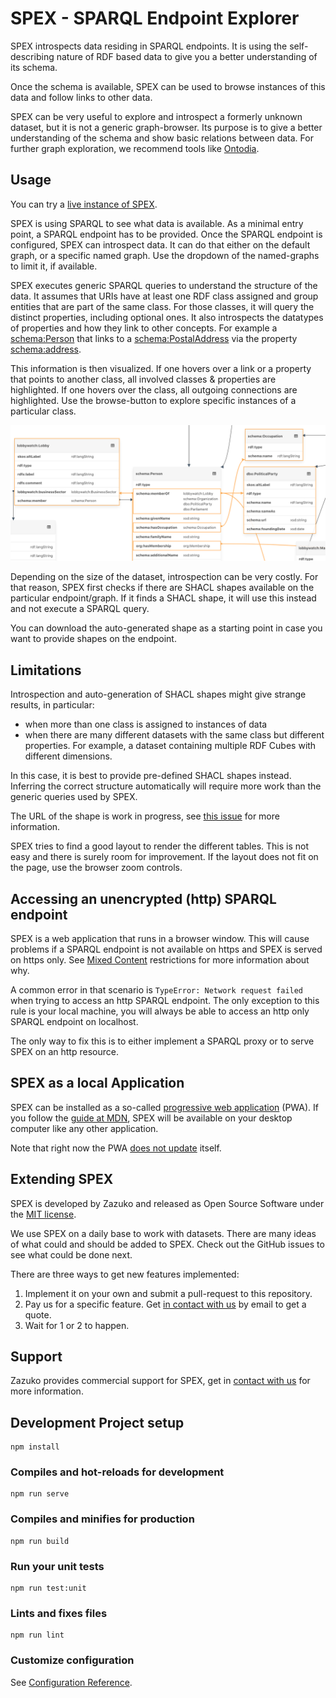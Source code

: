 # SPEX - SPARQL Endpoint Explorer

SPEX introspects data residing in SPARQL endpoints. It is using the
self-describing nature of RDF based data to give you a better
understanding of its schema.

Once the schema is available, SPEX can be used to browse instances of
this data and follow links to other data.

SPEX can be very useful to explore and introspect a formerly unknown
dataset, but it is not a generic graph-browser. Its purpose is to give a
better understanding of the schema and show basic relations between
data. For further graph exploration, we recommend tools like [Ontodia](http://ontodia.org/).

## Usage

You can try a [live instance of SPEX](https://zazuko.github.io/endpoint-explorer/). 

SPEX is using SPARQL to see what data is available. As a minimal entry
point, a SPARQL endpoint has to be provided. Once the SPARQL endpoint is
configured, SPEX can introspect data. It can do that either on the
default graph, or a specific named graph. Use the dropdown of the
named-graphs to limit it, if available.

SPEX executes generic SPARQL queries to understand the structure of the
data. It assumes that URIs have at least one RDF class assigned and
group entities that are part of the same class. For those classes, it
will query the distinct properties, including optional ones. It also
introspects the datatypes of properties and how they link to other
concepts. For example a [schema:Person](https://schema.org/Person) that links to a
[schema:PostalAddress](https://schema.org/PostalAddress) via the property [schema:address](https://schema.org/address).

This information is then visualized. If one hovers over a link or a
property that points to another class, all involved classes & properties
are highlighted. If one hovers over the class, all outgoing connections
are highlighted. Use the browse-button to explore specific instances of
a particular class.

![SPEX screenshot](docs/image/SPEX.png "SPEX in action")

Depending on the size of the dataset, introspection can be very costly.
For that reason, SPEX first checks if there are SHACL shapes available
on the particular endpoint/graph. If it finds a SHACL shape, it will use
this instead and not execute a SPARQL query.

You can download the auto-generated shape as a starting point in case
you want to provide shapes on the endpoint.

## Limitations

Introspection and auto-generation of SHACL shapes might give strange
results, in particular:

* when more than one class is assigned to instances of data
* when there are many different datasets with the same class but different properties.
For example, a dataset containing multiple RDF Cubes with different dimensions.

In this case, it is best to provide pre-defined SHACL shapes instead.
Inferring the correct structure automatically will require more work
than the generic queries used by SPEX.

The URL of the shape is work in progress, see [this issue](https://github.com/zazuko/endpoint-explorer/issues/25) for more information.

SPEX tries to find a good layout to render the different tables.
This is not easy and there is surely room for improvement.
If the layout does not fit on the page, use the browser zoom controls.

## Accessing an unencrypted (http) SPARQL endpoint

SPEX is a web application that runs in a browser window. This will cause
problems if a SPARQL endpoint is not available on https and SPEX is
served on https only. See 
[Mixed Content](https://developers.google.com/web/fundamentals/security/prevent-mixed-content/fixing-mixed-content)
restrictions for more information about why.

A common error in that scenario is `TypeError: Network request failed`
when trying to access an http SPARQL endpoint. The only exception to
this rule is your local machine, you will always be able to access an
http only SPARQL endpoint on localhost.

The only way to fix this is to either implement a SPARQL proxy or to
serve SPEX on an http resource.

## SPEX as a local Application

SPEX can be installed as a so-called [progressive web application](https://en.wikipedia.org/wiki/Progressive_web_application)
(PWA). If you follow the [guide at MDN](https://developer.mozilla.org/en-US/docs/Web/Progressive_web_apps/Developer_guide/Installing),
SPEX will be available on your desktop computer like any other application.

Note that right now the PWA [does not update](https://stackoverflow.com/questions/49739438/when-and-how-does-a-pwa-update-itself) itself.

## Extending SPEX

SPEX is developed by Zazuko and released as Open Source Software under
the [MIT license](LICENSE).

We use SPEX on a daily base to work with datasets. There are many ideas
of what could and should be added to SPEX. Check out the GitHub issues
to see what could be done next.

There are three ways to get new features implemented:

1. Implement it on your own and submit a pull-request to this repository.  
2. Pay us for a specific feature. Get [in contact with us](mailto:info@zazuko.com?subject=SPEX) by email to get a quote.
3. Wait for 1 or 2 to happen.

## Support

Zazuko provides commercial support for SPEX, get in [contact with us](mailto:info@zazuko.com?subject=SPEX) for
more information.

## Development Project setup

```
npm install
```

### Compiles and hot-reloads for development
```
npm run serve
```

### Compiles and minifies for production
```
npm run build
```

### Run your unit tests
```
npm run test:unit
```

### Lints and fixes files
```
npm run lint
```

### Customize configuration
See [Configuration Reference](https://cli.vuejs.org/config/).
